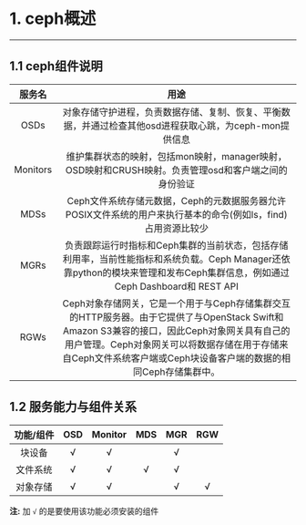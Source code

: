 # 1. ceph概述
------------

## 1.1 ceph组件说明

|服务名|用途|
|:-:|:-:|
|OSDs|对象存储守护进程，负责数据存储、复制、恢复、平衡数据，并通过检查其他osd进程获取心跳，为ceph-mon提供信息|
|Monitors|维护集群状态的映射，包括mon映射，manager映射，OSD映射和CRUSH映射。负责管理osd和客户端之间的身份验证|
|MDSs|Ceph文件系统存储元数据，Ceph的元数据服务器允许POSIX文件系统的用户来执行基本的命令(例如ls，find)占用资源比较少|
|MGRs|负责跟踪运行时指标和Ceph集群的当前状态，包括存储利用率，当前性能指标和系统负载。Ceph Manager还依靠python的模块来管理和发布Ceph集群信息，例如通过Ceph Dashboard和 REST API|
|RGWs|Ceph对象存储网关，它是一个用于与Ceph存储集群交互的HTTP服务器。由于它提供了与OpenStack Swift和Amazon S3兼容的接口，因此Ceph对象网关具有自己的用户管理。Ceph对象网关可以将数据存储在用于存储来自Ceph文件系统客户端或Ceph块设备客户端的数据的相同Ceph存储集群中。|

## 1.2 服务能力与组件关系

|功能/组件|OSD|Monitor|MDS|MGR|RGW|
|:-:|:-:|:-:|:-:|:-:|:-:|
|块设备|√|√||√||
|文件系统|√|√|√|√||
|对象存储|√|√||√|√|

**注:** 加 `√` 的是要使用该功能必须安装的组件

